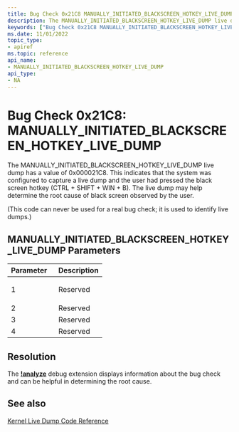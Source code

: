 ```yaml
---
title: Bug Check 0x21C8 MANUALLY_INITIATED_BLACKSCREEN_HOTKEY_LIVE_DUMP
description: The MANUALLY_INITIATED_BLACKSCREEN_HOTKEY_LIVE_DUMP live dump has a value of 0x0000021C8. This indicates that the system was configured to capture a live dump and the the user had pressed the black screen hotkey (CTRL + SHIFT + WIN + B).
keywords: ["Bug Check 0x21C8 MANUALLY_INITIATED_BLACKSCREEN_HOTKEY_LIVE_DUMP", "MANUALLY_INITIATED_BLACKSCREEN_HOTKEY_LIVE_DUMP"]
ms.date: 11/01/2022
topic_type:
- apiref
ms.topic: reference
api_name:
- MANUALLY_INITIATED_BLACKSCREEN_HOTKEY_LIVE_DUMP
api_type:
- NA
---
```


# Bug Check 0x21C8: MANUALLY\_INITIATED\_BLACKSCREEN\_HOTKEY\_LIVE\_DUMP

The MANUALLY\_INITIATED\_BLACKSCREEN\_HOTKEY\_LIVE\_DUMP live dump has a value of 0x000021C8. This indicates that the system was configured to capture a live dump and the user had pressed the black screen hotkey (CTRL + SHIFT + WIN + B). The live dump may help determine the root cause of black screen observed by the user.

(This code can never be used for a real bug check; it is used to identify live dumps.)

## MANUALLY\_INITIATED\_BLACKSCREEN\_HOTKEY\_LIVE\_DUMP Parameters

<table>
<colgroup>
<col width="50%" />
<col width="50%" />
</colgroup>
<thead>
<tr class="header">
<th align="left">Parameter</th>
<th align="left">Description</th>
</tr>
</thead>
<tbody>
<tr class="odd">
<td align="left">1</td>
<td align="left"><p>Reserved</p></td>
</tr>
<tr class="even">
<td align="left">2</td>
<td align="left">Reserved</td>
</tr>
<tr class="odd">
<td align="left">3</td>
<td align="left">Reserved</td>
</tr>
<tr class="even">
<td align="left">4</td>
<td align="left">Reserved</td>
</tr>
</tbody>
</table>

## Resolution
The [**!analyze**](-analyze.md) debug extension displays information about the bug check and can be helpful in determining the root cause.
 

## See also

[Kernel Live Dump Code Reference](bug-check-code-reference-live-dump.md)
 

 




